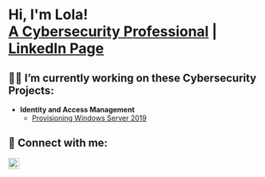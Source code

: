 <h1>Hi, I'm Lola! <br/><a href="https://github.com/damilolaoa">A Cybersecurity Professional</a> | <a href="https://www.linkedin.com/in/lolaoa/">LinkedIn Page</a>

<h2>👨‍💻 I’m currently working on these Cybersecurity Projects:</h2>

- <b>Identity and Access Management</b>
  - [Provisioning Windows Server 2019](https://github.com/damilolaoa/windows-serv-prov/tree/main)
<!--
  - Creating Users in Active Directory with GUI
  - Creating Users in Active Directory with PowerShell

- <b>Email Analysis</b>
  
- <b>Vulnerability Management</b>
   - [Nessus] (link)
  
- <b>Security Information and Event Management (SIEM)</b>
  - [Splunk] (link here)
  - [QRadar] (link here)
  
- <b>PowerShell</b>
  - [Windows EventLog: Failed RDP Logins Source IP to full GeoData Conversion](Sentinel link)
  - [JWipe (Disk Wiping Utility)](Disk wiping link)
  - [Active Directory Bulk User Creation](AD Bulk Creation link)
  - [FIM (File Integrity Monitor)](File Integrity Monitor link)
-->

<h2> 🤳 Connect with me:</h2>

[<img align="left" alt="Lola Ogunnupebi | LinkedIn" width="22px" src="https://cdn.jsdelivr.net/npm/simple-icons@v3/icons/linkedin.svg" />][linkedin]

[linkedin]: https://linkedin.com/in/lolaoa

<!-- Here are some ideas to get you started:

- 🔭 I’m currently working on ...
- 🌱 I’m currently learning ...
- 👯 I’m looking to collaborate on ...
- 🤔 I’m looking for help with ...
- 💬 Ask me about ...
- 📫 How to reach me: ...
- 😄 Pronouns: ...
- ⚡ Fun fact: ...
-->
